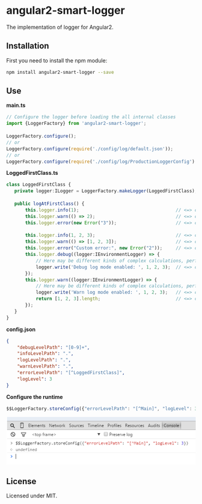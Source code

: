 # angular2-smart-logger

The implementation of logger for Angular2.

## Installation

First you need to install the npm module:
```sh
npm install angular2-smart-logger --save
```

## Use

**main.ts**
```typescript
// Configure the logger before loading the all internal classes
import {LoggerFactory} from 'angular2-smart-logger';

LoggerFactory.configure();
// or
LoggerFactory.configure(require('./config/log/default.json'));
// or
LoggerFactory.configure(require('./config/log/ProductionLoggerConfig').ProductionLoggerConfig);
```

**LoggedFirstClass.ts**
```typescript
class LoggedFirstClass {
   private logger:ILogger = LoggerFactory.makeLogger(LoggedFirstClass);

   public logAtFirstClass() {
       this.logger.info(1);                                    // <=> console.info(1);
       this.logger.warn(() => 2);                              // <=> console.warn(2);
       this.logger.error(new Error("3"));                      // <=> console.error(new Error("3"));

       this.logger.info(1, 2, 3);                              // <=> console.info(1, 2, 3);
       this.logger.warn(() => [1, 2, 3]);                      // <=> console.warn([1, 2, 3]);
       this.logger.error("Custom error:", new Error("2"));     // <=> console.error("Custom error:", new Error("2"));
       this.logger.debug((logger:IEnvironmentLogger) => {
           // Here may be different kinds of complex calculations, performed only in logging mode
           logger.write('Debug log mode enabled: ', 1, 2, 3);  // <=> console.debug('Debug log mode enabled: ', 1, 2, 3);
       });
       this.logger.warn((logger:IEnvironmentLogger) => {
           // Here may be different kinds of complex calculations, performed only in logging mode
           logger.write('Warn log mode enabled: ', 1, 2, 3);   // <=> console.warn('Warn log mode enabled: ', 1, 2, 3);
           return [1, 2, 3].length;                            // <=> console.warn([1, 2, 3].length);
       });
   }
}
```

**config.json**
```json
{
    "debugLevelPath": "[0-9]+",
    "infoLevelPath": ".",
    "logLevelPath": ".",
    "warnLevelPath": ".",
    "errorLevelPath": "[^LoggedFirstClass]",
    "logLevel": 3
}
```

**Configure the runtime**
```typescript
$$LoggerFactory.storeConfig({"errorLevelPath": "[^Main]", "logLevel": 3})
```
   
![Configure the runtime](demo/configure.png)

## License

Licensed under MIT.